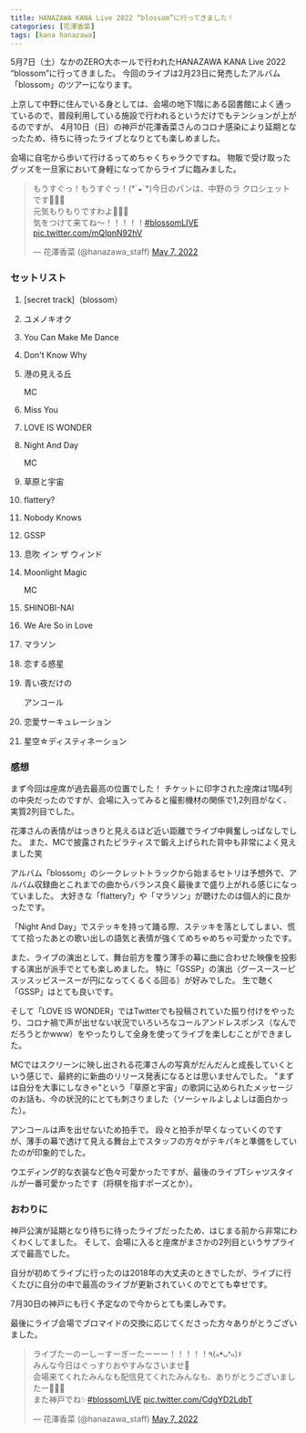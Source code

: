```yaml
---
title: HANAZAWA KANA Live 2022 “blossom”に行ってきました！
categories: [花澤香菜]
tags: [kana hanazawa]
---
```


5月7日（土）なかのZERO大ホールで行われたHANAZAWA KANA Live 2022 “blossom”に行ってきました。
今回のライブは2月23日に発売したアルバム「blossom」のツアーになります。

上京して中野に住んでいる身としては、会場の地下1階にある図書館によく通っているので、普段利用している施設で行われるというだけでもテンションが上がるのですが、
4月10日（日）の神戸が花澤香菜さんのコロナ感染により延期となったため、待ちに待ったライブとなりとても楽しめました。

会場に自宅から歩いて行けるってめちゃくちゃラクですね。
物販で受け取ったグッズを一旦家において身軽になってからライブに臨みました。

<blockquote class="twitter-tweet"><p lang="ja" dir="ltr">もうすぐっ！もうすぐっ！(*´◒`*)今日のパンは、中野のラ クロシェットです🍞🥐🥯<br>元気もりもりですわよ🌸🌸🌸<br>気をつけて来てね〜！！！！！<a href="https://twitter.com/hashtag/blossomLIVE?src=hash&amp;ref_src=twsrc%5Etfw">#blossomLIVE</a> <a href="https://t.co/mQIpnN92hV">pic.twitter.com/mQIpnN92hV</a></p>&mdash; 花澤香菜 (@hanazawa_staff) <a href="https://twitter.com/hanazawa_staff/status/1522858827288543232?ref_src=twsrc%5Etfw">May 7, 2022</a></blockquote> <script async src="https://platform.twitter.com/widgets.js" charset="utf-8"></script>

### セットリスト

1. [secret track]（blossom）
2. ユメノキオク
3. You Can Make Me Dance
4. Don't Know Why
5. 港の見える丘

    MC

6. Miss You
7. LOVE IS WONDER
8. Night And Day

    MC

9. 草原と宇宙
10. flattery?
11. Nobody Knows
12. GSSP
13. 息吹 イン ザ ウィンド
14. Moonlight Magic

    MC

15. SHINOBI-NAI
16. We Are So in Love
17. マラソン
18. 恋する惑星
19. 青い夜だけの

    アンコール

20. 恋愛サーキュレーション
21. 星空☆ディスティネーション

### 感想

まず今回は座席が過去最高の位置でした！
チケットに印字された座席は1階4列の中央だったのですが、会場に入ってみると撮影機材の関係で1,2列目がなく、実質2列目でした。

花澤さんの表情がはっきりと見えるほど近い距離でライブ中興奮しっぱなしでした。
また、MCで披露されたピラティスで鍛え上げられた背中も非常によく見えました笑

アルバム「blossom」のシークレットトラックから始まるセトリは予想外で、アルバム収録曲とこれまでの曲からバランス良く最後まで盛り上がれる感じになっていました。
大好きな「flattery?」や「マラソン」が聴けたのは個人的に良かったです。

「Night And Day」でステッキを持って踊る際、ステッキを落としてしまい、慌てて拾ったあとの歌い出しの語気と表情が強くてめちゃめちゃ可愛かったです。

また、ライブの演出として、舞台前方を覆う薄手の幕に曲に合わせた映像を投影する演出が派手でとても楽しめました。
特に「GSSP」の演出（グースースーピスッスッピスースーが円になってくるくる回る）が好みでした。
生で聴く「GSSP」はとても良いです。

そして「LOVE IS WONDER」ではTwitterでも投稿されていた振り付けをやったり、コロナ禍で声が出せない状況でいろいろなコールアンドレスポンス（なんでだろうとかwww）をやったりして全身を使ってライブを楽しむことができました。

MCではスクリーンに映し出される花澤さんの写真がだんだんと成長していくという感じで、最終的に新曲のリリース発表になるとは思いませんでした。
"まずは自分を大事にしなきゃ"という「草原と宇宙」の歌詞に込められたメッセージのお話も、今の状況的にとても刺さりました（ソーシャルよしよしは面白かった）。

アンコールは声を出せないため拍手で。
段々と拍手が早くなっていくのですが、薄手の幕で透けて見える舞台上でスタッフの方々がテキパキと準備をしていたのが印象的でした。

ウエディング的な衣装など色々可愛かったですが、最後のライブTシャツスタイルが一番可愛かったです（将棋を指すポーズとか）。

### おわりに

神戸公演が延期となり待ちに待ったライブだったため、はじまる前から非常にわくわくしてました。
そして、会場に入ると座席がまさかの2列目というサプライズで最高でした。

自分が初めてライブに行ったのは2018年の大丈夫のときでしたが、ライブに行くたびに自分の中で最高のライブが更新されていくのでとても幸せです。

7月30日の神戸にも行く予定なので今からとても楽しみです。

最後にライブ会場でブロマイドの交換に応じてくださった方々ありがとうございました。

<blockquote class="twitter-tweet"><p lang="ja" dir="ltr">ライブたーのーしーすーぎーたーーー！！！！！٩(๑❛ᴗ❛๑)۶<br>みんな今日はぐっすりおやすみなさいませ🌙<br>会場来てくれたみんなも配信見てくれたみんなも、ありがとうございましたー🌸🌸🌸<br>また神戸でね✨<a href="https://twitter.com/hashtag/blossomLIVE?src=hash&amp;ref_src=twsrc%5Etfw">#blossomLIVE</a> <a href="https://t.co/CdgYD2LdbT">pic.twitter.com/CdgYD2LdbT</a></p>&mdash; 花澤香菜 (@hanazawa_staff) <a href="https://twitter.com/hanazawa_staff/status/1522938551662686212?ref_src=twsrc%5Etfw">May 7, 2022</a></blockquote> <script async src="https://platform.twitter.com/widgets.js" charset="utf-8"></script>
